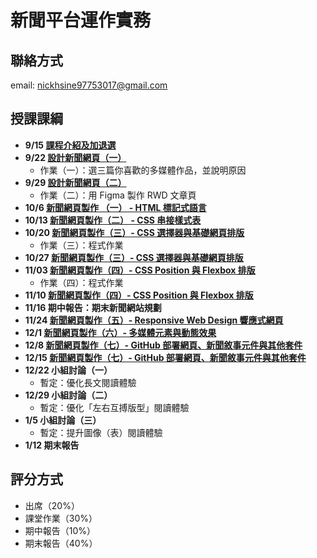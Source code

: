 # 新聞平台運作實務 
## 聯絡方式
email: nickhsine97753017@gmail.com

## 授課課綱
* **9/15 [課程介紹及加退選](https://nickhsine.github.io/teach-at-nccu/109-01/09-15)**
* **9/22 [設計新聞網頁（一）](https://nickhsine.github.io/teach-at-nccu/109-01/09-22/)**
  * 作業（一）：選三篇你喜歡的多媒體作品，並說明原因
* **9/29 [設計新聞網頁（二）](https://nickhsine.github.io/teach-at-nccu/109-01/09-29/)**
  * 作業（二）：用 Figma 製作 RWD 文章頁
* **10/6 [新聞網頁製作 （一） - HTML 標記式語言](https://hackmd.io/svhFYKq4QyaarC_J0WRsig)**
* **10/13 [新聞網頁製作（二） - CSS 串接樣式表](https://hackmd.io/Pekdv0mvT8qD_LXLzUo9iQ)**
* **10/20 [新聞網頁製作（三）- CSS 選擇器與基礎網頁排版](https://nickhsine.github.io/teach-at-nccu/109-01/10-20/)**
  * 作業（三）：程式作業
* **10/27 [新聞網頁製作（三）- CSS 選擇器與基礎網頁排版](https://nickhsine.github.io/teach-at-nccu/109-01/10-20/)**
* **11/03 [新聞網頁製作（四）- CSS Position 與 Flexbox 排版](https://nickhsine.github.io/teach-at-nccu/109-01/11-03/)**
  * 作業（四）：程式作業
* **11/10 [新聞網頁製作（四）- CSS Position 與 Flexbox 排版](https://nickhsine.github.io/teach-at-nccu/109-01/11-10/)**
* **11/16 期中報告：期末新聞網站規劃**
* **11/24 [新聞網頁製作（五）- Responsive Web Design 響應式網頁](https://hackmd.io/ojTXG2s0RQaJz85goqIz1w)**
* **12/1  [新聞網頁製作（六）- 多媒體元素與動態效果](https://hackmd.io/J_YYk1YUSum1x3fVo75PXA)**
* **12/8  [新聞網頁製作（七）- GitHub 部署網頁、新聞敘事元件與其他套件](https://hackmd.io/P9N34oIwS2G6Mfhag3Rqzg)**
* **12/15  [新聞網頁製作（七）- GitHub 部署網頁、新聞敘事元件與其他套件](https://hackmd.io/P9N34oIwS2G6Mfhag3Rqzg)**
* **12/22 小組討論（一）**
  * 暫定：優化長文閱讀體驗
* **12/29 小組討論（二）**
  * 暫定：優化「左右互搏版型」閱讀體驗
* **1/5   小組討論（三）**
  * 暫定：提升圖像（表）閱讀體驗
* **1/12  期末報告**

## 評分方式
- 出席（20%）
- 課堂作業（30%）
- 期中報告（10%）
- 期末報告（40%）
